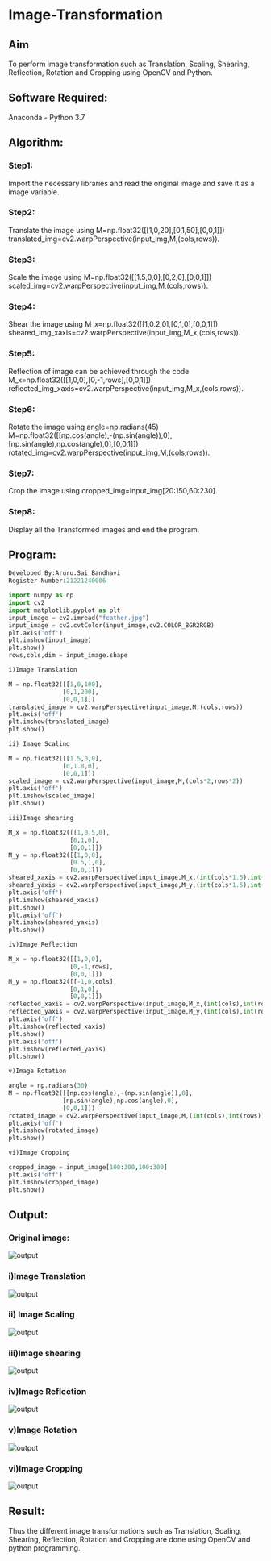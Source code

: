 # Image-Transformation
## Aim
To perform image transformation such as Translation, Scaling, Shearing, Reflection, Rotation and Cropping using OpenCV and Python.

## Software Required:
Anaconda - Python 3.7

## Algorithm:
### Step1:
Import the necessary libraries and read the original image and save it as a image variable.

### Step2:
Translate the image using M=np.float32([[1,0,20],[0,1,50],[0,0,1]]) translated_img=cv2.warpPerspective(input_img,M,(cols,rows)).

### Step3:
Scale the image using M=np.float32([[1.5,0,0],[0,2,0],[0,0,1]]) scaled_img=cv2.warpPerspective(input_img,M,(cols,rows)).

### Step4:
Shear the image using M_x=np.float32([[1,0.2,0],[0,1,0],[0,0,1]]) sheared_img_xaxis=cv2.warpPerspective(input_img,M_x,(cols,rows)).

### Step5:
Reflection of image can be achieved through the code M_x=np.float32([[1,0,0],[0,-1,rows],[0,0,1]]) reflected_img_xaxis=cv2.warpPerspective(input_img,M_x,(cols,rows)).

### Step6:
Rotate the image using angle=np.radians(45) M=np.float32([[np.cos(angle),-(np.sin(angle)),0],[np.sin(angle),np.cos(angle),0],[0,0,1]]) rotated_img=cv2.warpPerspective(input_img,M,(cols,rows)).

### Step7:
Crop the image using cropped_img=input_img[20:150,60:230].

### Step8:
Display all the Transformed images and end the program.

## Program:
```python
Developed By:Aruru.Sai Bandhavi
Register Number:21221240006

import numpy as np
import cv2
import matplotlib.pyplot as plt
input_image = cv2.imread("feather.jpg")
input_image = cv2.cvtColor(input_image,cv2.COLOR_BGR2RGB)
plt.axis('off')
plt.imshow(input_image)
plt.show()
rows,cols,dim = input_image.shape

i)Image Translation

M = np.float32([[1,0,100],
               [0,1,200],
               [0,0,1]])
translated_image = cv2.warpPerspective(input_image,M,(cols,rows))
plt.axis('off')
plt.imshow(translated_image)
plt.show()

ii) Image Scaling

M = np.float32([[1.5,0,0],
               [0,1.8,0],
               [0,0,1]])
scaled_image = cv2.warpPerspective(input_image,M,(cols*2,rows*2))
plt.axis('off')
plt.imshow(scaled_image)
plt.show()

iii)Image shearing

M_x = np.float32([[1,0.5,0],
                 [0,1,0],
                 [0,0,1]])
M_y = np.float32([[1,0,0],
                 [0.5,1,0],
                 [0,0,1]])
sheared_xaxis = cv2.warpPerspective(input_image,M_x,(int(cols*1.5),int(rows*1.5)))
sheared_yaxis = cv2.warpPerspective(input_image,M_y,(int(cols*1.5),int(rows*1.5)))
plt.axis('off')
plt.imshow(sheared_xaxis)
plt.show()
plt.axis('off')
plt.imshow(sheared_yaxis)
plt.show()

iv)Image Reflection

M_x = np.float32([[1,0,0],
                 [0,-1,rows],
                 [0,0,1]])
M_y = np.float32([[-1,0,cols],
                 [0,1,0],
                 [0,0,1]])
reflected_xaxis = cv2.warpPerspective(input_image,M_x,(int(cols),int(rows)))
reflected_yaxis = cv2.warpPerspective(input_image,M_y,(int(cols),int(rows)))
plt.axis('off')
plt.imshow(reflected_xaxis)
plt.show()
plt.axis('off')
plt.imshow(reflected_yaxis)
plt.show()

v)Image Rotation

angle = np.radians(30)
M = np.float32([[np.cos(angle),-(np.sin(angle)),0],
               [np.sin(angle),np.cos(angle),0],
               [0,0,1]])
rotated_image = cv2.warpPerspective(input_image,M,(int(cols),int(rows)))
plt.axis('off')
plt.imshow(rotated_image)
plt.show()

vi)Image Cropping

cropped_image = input_image[100:300,100:300]
plt.axis('off')
plt.imshow(cropped_image)
plt.show()

```
## Output:
### Original image:
![output](https://github.com/Saibandhavi75/Image-Transformation/blob/main/ex%205-1.png?raw=true)
### i)Image Translation
![output](https://github.com/Saibandhavi75/Image-Transformation/blob/main/ex%205-2.png?raw=true)

### ii) Image Scaling
![output](https://github.com/Saibandhavi75/Image-Transformation/blob/main/ex%205-3.png?raw=true)

### iii)Image shearing
![output](https://github.com/Saibandhavi75/Image-Transformation/blob/main/ex%205-4.png?raw=true)

### iv)Image Reflection
![output](?https://github.com/Saibandhavi75/Image-Transformation/blob/main/ex%205-5.pngraw=true)

### v)Image Rotation
![output](https://github.com/Saibandhavi75/Image-Transformation/blob/main/ex%205-6.png?raw=true)

### vi)Image Cropping
![output](https://github.com/Saibandhavi75/Image-Transformation/blob/main/ex%205-7.png?raw=true)

## Result: 

Thus the different image transformations such as Translation, Scaling, Shearing, Reflection, Rotation and Cropping are done using OpenCV and python programming.

